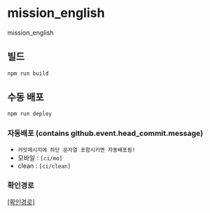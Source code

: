 # mission_english
mission_english

## 빌드
``` bash
npm run build
```
## 수동 배포
``` bash
npm run deploy
```
### 자동배포 (contains github.event.head_commit.message)
- `커밋메시지에 하단 문자열 포함시키면 자동배포됨!`
- 모바일 : `[ci/mo]`
- clean : `[ci/clean]`

### 확인경로
[[확인경로]](https://madive15.github.io/mission_english/)


